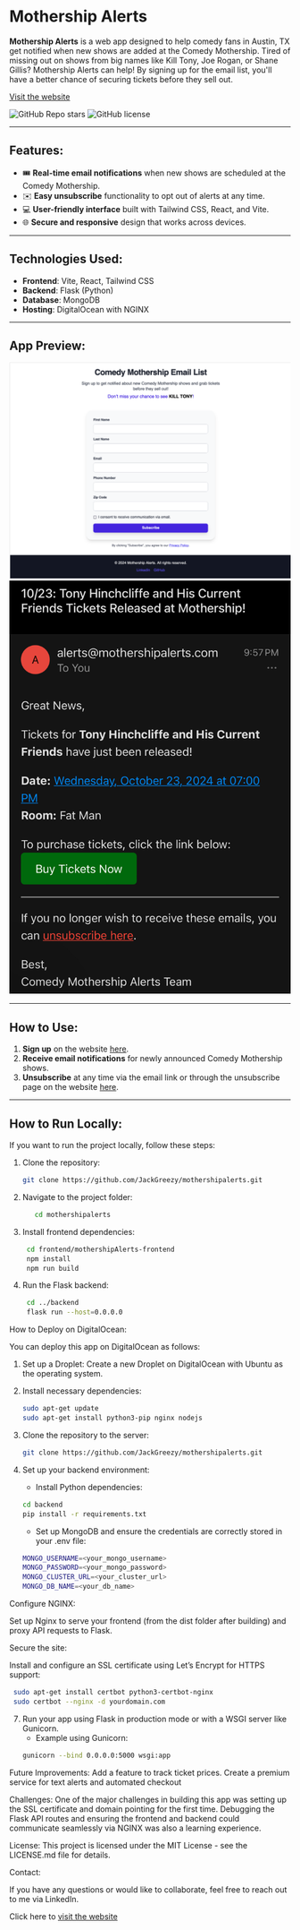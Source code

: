 # Mothership Alerts

**Mothership Alerts** is a web app designed to help comedy fans in Austin, TX get notified when new shows are added at the Comedy Mothership. Tired of missing out on shows from big names like Kill Tony, Joe Rogan, or Shane Gillis? Mothership Alerts can help! By signing up for the email list, you'll have a better chance of securing tickets before they sell out.

[Visit the website](https://mothershipalerts.com)

![GitHub Repo stars](https://img.shields.io/github/stars/JackGreezy/mothershipalerts?style=social)
![GitHub license](https://img.shields.io/github/license/JackGreezy/mothershipalerts)

---

## Features:

- 🎟️ **Real-time email notifications** when new shows are scheduled at the Comedy Mothership.
- ✉️ **Easy unsubscribe** functionality to opt out of alerts at any time.
- 💻 **User-friendly interface** built with Tailwind CSS, React, and Vite.
- 🌐 **Secure and responsive** design that works across devices.

---

## Technologies Used:

- **Frontend**: Vite, React, Tailwind CSS
- **Backend**: Flask (Python)
- **Database**: MongoDB
- **Hosting**: DigitalOcean with NGINX

---

## App Preview:

![App Preview](./assets/mothershipalerts.com-homepage.jpg)
![Email Preview](./assets/email-example.jpg)

---

## How to Use:

1. **Sign up** on the website [here](https://mothershipalerts.com).
2. **Receive email notifications** for newly announced Comedy Mothership shows.
3. **Unsubscribe** at any time via the email link or through the unsubscribe page on the website [here](https://mothershipalerts.com/unsubscribe).

---

## How to Run Locally:

If you want to run the project locally, follow these steps:

1. Clone the repository:

   ```bash
   git clone https://github.com/JackGreezy/mothershipalerts.git

   ```

2. Navigate to the project folder:

   ```bash
      cd mothershipalerts

   ```

3. Install frontend dependencies:

   ```bash
    cd frontend/mothershipAlerts-frontend
    npm install
    npm run build

   ```

4. Run the Flask backend:
   ```bash
    cd ../backend
    flask run --host=0.0.0.0
   ```

How to Deploy on DigitalOcean:

You can deploy this app on DigitalOcean as follows:

1. Set up a Droplet:
   Create a new Droplet on DigitalOcean with Ubuntu as the operating system.

2. Install necessary dependencies:

   ```bash
   sudo apt-get update
   sudo apt-get install python3-pip nginx nodejs

   ```

3. Clone the repository to the server:

   ```bash
   git clone https://github.com/JackGreezy/mothershipalerts.git

   ```

4. Set up your backend environment:

   - Install Python dependencies:

   ```bash
   cd backend
   pip install -r requirements.txt
   ```

   - Set up MongoDB and ensure the credentials are correctly stored in your .env file:

   ```bash
   MONGO_USERNAME=<your_mongo_username>
   MONGO_PASSWORD=<your_mongo_password>
   MONGO_CLUSTER_URL=<your_cluster_url>
   MONGO_DB_NAME=<your_db_name>
   ```

Configure NGINX:

Set up Nginx to serve your frontend (from the dist folder after building) and proxy API requests to Flask.

Secure the site:

Install and configure an SSL certificate using Let’s Encrypt for HTTPS support:

```bash
 sudo apt-get install certbot python3-certbot-nginx
 sudo certbot --nginx -d yourdomain.com
```

7. Run your app using Flask in production mode or with a WSGI server like Gunicorn.
   - Example using Gunicorn:
   ```bash
   gunicorn --bind 0.0.0.0:5000 wsgi:app
   ```

Future Improvements:
Add a feature to track ticket prices.
Create a premium service for text alerts and automated checkout

Challenges:
One of the major challenges in building this app was setting up the SSL certificate and domain pointing for the first time. Debugging the Flask API routes and ensuring the frontend and backend could communicate seamlessly via NGINX was also a learning experience.

License:
This project is licensed under the MIT License - see the LICENSE.md file for details.

Contact:

If you have any questions or would like to collaborate, feel free to reach out to me via LinkedIn.

Click here to [visit the website](https://mothershipalerts.com)
